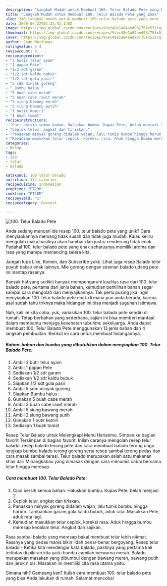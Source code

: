 ```yaml
---
description: "Langkah Mudah untuk Membuat 100. Telur Balado Pete yang Enak"
title: "Langkah Mudah untuk Membuat 100. Telur Balado Pete yang Enak"
slug: 240-langkah-mudah-untuk-membuat-100-telur-balado-pete-yang-enak
date: 2020-06-22T01:32:52.140Z
image: https://img-global.cpcdn.com/recipes/9cec48e1a84aed98/751x532cq70/100-telur-balado-pete-foto-resep-utama.jpg
thumbnail: https://img-global.cpcdn.com/recipes/9cec48e1a84aed98/751x532cq70/100-telur-balado-pete-foto-resep-utama.jpg
cover: https://img-global.cpcdn.com/recipes/9cec48e1a84aed98/751x532cq70/100-telur-balado-pete-foto-resep-utama.jpg
author: Jean Matthews
ratingvalue: 4.4
reviewcount: 9
recipeingredient:
- "3 butir telur ayam"
- "1 papan Pete"
- "1/2 sdt garam"
- "1/2 sdt kaldu bubuk"
- "1/2 sdt gula pasir"
- "5 sdm minyak goreng"
- " Bumbu halus "
- "5 buah cabe merah"
- "3 buah cabe rawit merah"
- "5 siung bawang merah"
- "2 siung bawang putih"
- "1 butir kemiri"
- "1 buah tomat"
recipeinstructions:
- "Cuci bersih semua bahan. Haluskan bumbu. Kupas Pete, belah menjadi 2."
- "Ceplok telur, angkat dan tiriskan."
- "Panaskan minyak goreng didalam wajan, lalu tumis bumbu hingga harum. Tambahkan garam,gula,kaldu bubuk, aduk rata. Masukkan Pete, aduk rata lagi."
- "Kemudian masukkan telur ceplok, koreksi rasa. Aduk hingga bumbu meresap kedalam telur. Angkat dan sajikan."
categories:
- Resep
tags:
- 100
- telur
- balado

katakunci: 100 telur balado 
nutrition: 144 calories
recipecuisine: Indonesian
preptime: "PT29M"
cooktime: "PT48M"
recipeyield: "1"
recipecategory: Dessert

---
```



![100. Telur Balado Pete](https://img-global.cpcdn.com/recipes/9cec48e1a84aed98/751x532cq70/100-telur-balado-pete-foto-resep-utama.jpg)

Anda sedang mencari ide resep 100. telur balado pete yang unik? Cara menyiapkannya memang tidak susah dan tidak juga mudah. Kalau keliru mengolah maka hasilnya akan hambar dan justru cenderung tidak enak. Padahal 100. telur balado pete yang enak seharusnya memiliki aroma dan rasa yang mampu memancing selera kita.

Jangan lupa Like, Komen, dan Subscribe yukk. Lihat juga resep Balado telor puyuh bakso enak lainnya. Mie goreng dengan siraman balado udang pete ini mantap rasanya.

Banyak hal yang sedikit banyak mempengaruhi kualitas rasa dari 100. telur balado pete, pertama dari jenis bahan, kemudian pemilihan bahan segar sampai cara mengolah dan menyajikannya. Tak perlu pusing jika ingin menyiapkan 100. telur balado pete enak di mana pun anda berada, karena asal sudah tahu triknya maka hidangan ini bisa menjadi suguhan istimewa.


Nah, kali ini kita coba, yuk, variasikan 100. telur balado pete sendiri di rumah. Tetap berbahan yang sederhana, sajian ini bisa memberi manfaat dalam membantu menjaga kesehatan tubuhmu sekeluarga. Anda dapat membuat 100. Telur Balado Pete menggunakan 13 jenis bahan dan 4 langkah pembuatan. Berikut ini cara untuk membuat hidangannya.

<!--inarticleads1-->

##### Bahan-bahan dan bumbu yang dibutuhkan dalam menyiapkan 100. Telur Balado Pete:

1. Ambil 3 butir telur ayam
1. Ambil 1 papan Pete
1. Sediakan 1/2 sdt garam
1. Sediakan 1/2 sdt kaldu bubuk
1. Siapkan 1/2 sdt gula pasir
1. Ambil 5 sdm minyak goreng
1. Siapkan  Bumbu halus :
1. Gunakan 5 buah cabe merah
1. Ambil 3 buah cabe rawit merah
1. Ambil 5 siung bawang merah
1. Ambil 2 siung bawang putih
1. Gunakan 1 butir kemiri
1. Sediakan 1 buah tomat


Resep Telur Balado untuk Melengkapi Menu Harianmu. Simpan ke bagian favorit Tersimpan di bagian favorit. Inilah caranya mengolah resep telur balado. resep balado terong pete dan cara membuat balado terong ungu lengkap bumbu balado terong goreng serta resep sambal terong pedas dan cara masak sambal terasi. Telur balado merupakan salah satu makanan khas dari Minangkabau yang dimasak dengan cara menumis cabai bersama telur hingga meresap. 

<!--inarticleads2-->

##### Cara membuat 100. Telur Balado Pete:

1. Cuci bersih semua bahan. Haluskan bumbu. Kupas Pete, belah menjadi 2.
1. Ceplok telur, angkat dan tiriskan.
1. Panaskan minyak goreng didalam wajan, lalu tumis bumbu hingga harum. Tambahkan garam,gula,kaldu bubuk, aduk rata. Masukkan Pete, aduk rata lagi.
1. Kemudian masukkan telur ceplok, koreksi rasa. Aduk hingga bumbu meresap kedalam telur. Angkat dan sajikan.


Rasa sambal balado yang meresap bakal membuat telur lebih nikmat. Rasanya yang pedas manis bikin lidah benar-benar bergoyang. Resep telur balado - Ketika kita mendengar kata balado, pastinya yang pertama kali terlintas di pikiran kita yaitu bumbu camilan berwarna merah. Balado merupakan masakan yang dibumbui dengan bawang merah, bawang putih dan jeruk nipis. Masakan ini memiliki cita rasa utama yaitu. 

Gimana nih? Gampang kan? Itulah cara membuat 100. telur balado pete yang bisa Anda lakukan di rumah. Selamat mencoba!
